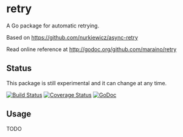 # retry
A Go package for automatic retrying.

Based on https://github.com/nurkiewicz/async-retry

Read online reference at http://godoc.org/github.com/maraino/retry

Status
------

This package is still experimental and it can change at any time.

[![Build Status](https://travis-ci.org/maraino/retry.svg)](https://travis-ci.org/maraino/retry)
[![Coverage Status](https://coveralls.io/repos/maraino/retry/badge.svg?branch=master&service=github)](https://coveralls.io/github/maraino/retry?branch=master)
[![GoDoc](https://godoc.org/github.com/maraino/retry?status.svg)](http://godoc.org/github.com/maraino/retry)

Usage
-----

TODO
